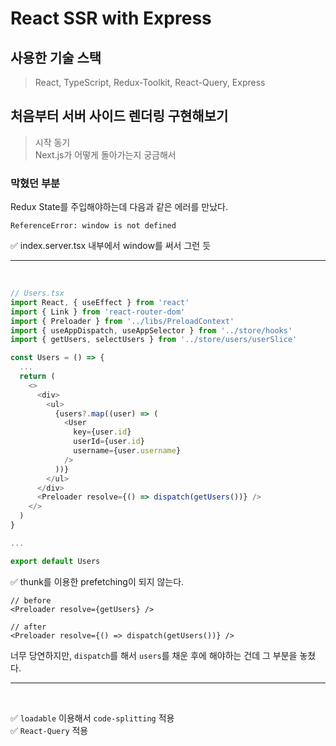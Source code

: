 # React SSR with Express
## 사용한 기술 스택

> React, TypeScript, Redux-Toolkit, React-Query, Express

## 처음부터 서버 사이드 렌더링 구현해보기

> 시작 동기<br> Next.js가 어떻게 돌아가는지 궁금해서


### 막혔던 부분
Redux State를 주입해야하는데 다음과 같은 에러를 만났다.<br>
```
ReferenceError: window is not defined
```

✅ index.server.tsx 내부에서 window를 써서 그런 듯<br>

---

<br>

```ts
// Users.tsx
import React, { useEffect } from 'react'
import { Link } from 'react-router-dom'
import { Preloader } from '../libs/PreloadContext'
import { useAppDispatch, useAppSelector } from '../store/hooks'
import { getUsers, selectUsers } from '../store/users/userSlice'

const Users = () => {
  ...
  return (
    <>
      <div>
        <ul>
          {users?.map((user) => (
            <User
              key={user.id}
              userId={user.id}
              username={user.username}
            />
          ))}
        </ul>
      </div>
      <Preloader resolve={() => dispatch(getUsers())} />
    </>
  )
}

...

export default Users

```
✅ thunk를 이용한 prefetching이 되지 않는다.<br>

```
// before
<Preloader resolve={getUsers} />

// after
<Preloader resolve={() => dispatch(getUsers())} />
```

너무 당연하지만, `dispatch`를 해서 `users`를 채운 후에 해야하는 건데 그 부분을 놓쳤다.

---

<br>

✅ `loadable` 이용해서 `code-splitting` 적용 <br />
✅ `React-Query` 적용